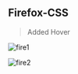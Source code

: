 ## Firefox-CSS

> Added Hover

![fire1](https://user-images.githubusercontent.com/18754154/120282892-3a31d180-c2d8-11eb-9967-d20505768076.png)

![fire2](https://user-images.githubusercontent.com/18754154/120283000-55044600-c2d8-11eb-9507-3fe62c6a0828.png)
